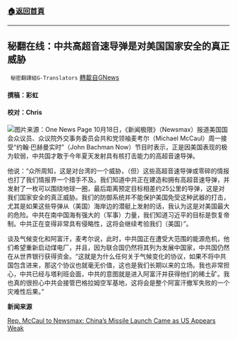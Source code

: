 ###  [:house:返回首頁](https://github.com/ourhimalayas/txt)
---


## 秘翻在线：中共高超音速导弹是对美国国家安全的真正威胁
` 秘密翻譯組G-Translators` [轉載自GNews](https://gnews.org/zh-hans/1603969/)

#### 撰稿：彩虹

#### 校对：Chris
![](https://assets.gnews.org/wp-content/uploads/2021/10/图片1-2-14.jpg)图片来源：One News Page
10月18日，《新闻极限》（Newsmax）报道美国国会众议员、众议院外交事务委员会共和党领袖麦考尔（Michael McCaul）周一接受“约翰·巴赫曼实时”（John Bachman Now）节目时表示，正是因美国表现的极为软弱，中共国才敢于今年夏天发射具有核打击能力的高超音速导弹。

他说：“众所周知，这是对台湾的一个威胁，（但）这些高超音速导弹或零碎的情报也打了我们情报界一个措手不及。我们知道中共正在建造和拥有高超音速导弹，并发射了一枚可以围绕地球一圈，最后距离预定目标相差约25公里的导弹，这是对我们国家安全的真正威胁。我们的防御系统并不能保护美国免受这种武器的打击，尤其是如果这些导弹从（美国）海岸边的潜艇上发射的话，我认为这是对美国最大的危险。中共在南中国海有强大的（军事）力量，我们知道习近平的目标是恢复帝制。中共正在变得非常具有侵略性，这将会继续考验我们（美国）”。

谈及气候变化和阿富汗，麦考尔说，此时，中共国正在遭受大范围的能源危机，他们希望重新启动煤电厂，并且，因为联合国仍然将其列为发展中国家，中共国仍然在从世界银行获得资金。“这就是为什么任何关于气候变化的协议，如果不将中共国包含进来，那这个协议也就毫无价值，这也是我们长期以来的立场。我也非常担心，中共已经与塔利班会面，中共的意图就是进入阿富汗并获得他们的稀土矿。我也真的很担心中共会接管巴格拉姆空军基地，这将会是整个阿富汗撤军失败的一个灾难性后果。”

**新闻来源**

[Rep. McCaul to Newsmax: China’s Missile Launch Came as US Appears Weak](https://www.newsmax.com/newsmax-tv/mccaul-china-hypersonicmissiles/2021/10/18/id/1041004/)
